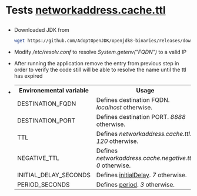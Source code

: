 <h1>
<p>Tests <a href="https://docs.oracle.com/javase/8/docs/technotes/guides/net/properties.html#nct">networkaddress.cache.ttl</a></p>
</h1>
<ul>
<li>
<p>Downloaded JDK from</p>

```bash
wget https://github.com/AdoptOpenJDK/openjdk8-binaries/releases/download/jdk8u292-b10/OpenJDK8U-jdk_x64_linux_hotspot_8u292b10.tar.gz
```

</li>
<li>
<p>Modify <i>/etc/resolv.conf</i> to resolve <i>System.getenv("FQDN")</i> to a valid IP<p>
</li>
<li>
<p>After running the application remove the entry from previous step in order to verify the code still will be able to resolve the name until the ttl has expired</p>
</li>
<li>
<table>
<tr>
<th>
Environemental variable
</th>
<th>
Usage
</th>
</tr>
<tr>
<td>
DESTINATION_FQDN
</td>
<td>Defines destination FQDN. <i>localhost</i> otherwise.
</tr>
<tr>
<td>
DESTINATION_PORT
</td>
<td>Defines destination PORT. <i>8888</i> otherwise.
</tr>
<tr>
<td>
TTL
</td>
<td>Defines <i>networkaddress.cache.ttl</i>. <i>120</i> otherwise.
</tr>
<tr>
<td>
NEGATIVE_TTL
</td>
<td>Defines <i>networkaddress.cache.negative.ttl</i>. <i>0</i> otherwise.
</tr>
<tr>
<td>
INITIAL_DELAY_SECONDS
</td>
<td>Defines <a href="https://docs.oracle.com/javase/8/docs/api/java/util/concurrent/ScheduledExecutorService.html#scheduleAtFixedRate-java.lang.Runnable-long-long-java.util.concurrent.TimeUnit-">initialDelay</a>. <i>7</i> otherwise.
</tr>
<tr>
<td>
PERIOD_SECONDS
</td>
<td>Defines <a href="https://docs.oracle.com/javase/8/docs/api/java/util/concurrent/ScheduledExecutorService.html#scheduleAtFixedRate-java.lang.Runnable-long-long-java.util.concurrent.TimeUnit-">period</a>. <i>3</i> otherwise.
</tr>
</table>
</ul>
